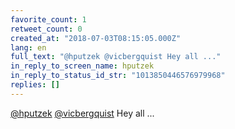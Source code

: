 ```yaml
---
favorite_count: 1
retweet_count: 0
created_at: "2018-07-03T08:15:05.000Z"
lang: en
full_text: "@hputzek @vicbergquist Hey all ..."
in_reply_to_screen_name: hputzek
in_reply_to_status_id_str: "1013850446576979968"
replies: []
---
```


[@hputzek](https://twitter.com/hputzek)
[@vicbergquist](https://twitter.com/vicbergquist) Hey all ...
